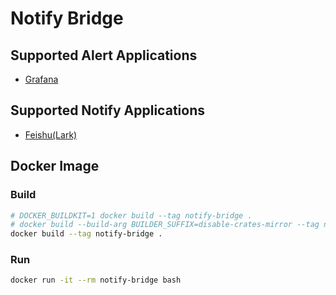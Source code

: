 # Notify Bridge

## Supported Alert Applications

- [Grafana](http://grafana.com/)

## Supported Notify Applications

- [Feishu(Lark)](https://open.larksuite.com/document/ukTMukTMukTM/uczM3QjL3MzN04yNzcDN)

## Docker Image

### Build

```bash
# DOCKER_BUILDKIT=1 docker build --tag notify-bridge .
# docker build --build-arg BUILDER_SUFFIX=disable-crates-mirror --tag notify-bridge .
docker build --tag notify-bridge .
```

### Run

```bash
docker run -it --rm notify-bridge bash
```
